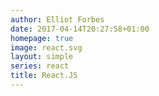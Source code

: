 ```yaml
---
author: Elliot Forbes
date: 2017-04-14T20:27:58+01:00
homepage: true
image: react.svg
layout: simple
series: react
title: React.JS
---
```



